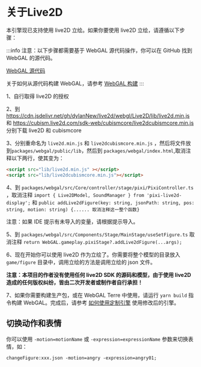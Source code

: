 # 关于Live2D
本引擎现已支持使用 live2D 立绘。如果你要使用 live2D 立绘，请遵循以下步骤：

:::info
注意：以下步骤都需要基于 WebGAL 源代码操作，你可以在 GitHub 找到 WebGAL 的源代码。

[WebGAL 源代码](https://github.com/OpenWebGAL/WebGAL)

关于如何从源代码构建 WebGAL，请参考 [WebGAL 构建](developers)
:::

1、自行取得 live2D 的授权

2、到 https://cdn.jsdelivr.net/gh/dylanNew/live2d/webgl/Live2D/lib/live2d.min.js 和 https://cubism.live2d.com/sdk-web/cubismcore/live2dcubismcore.min.js 分别下载 live2D 和 cubismcore

3、分别重命名为 `live2d.min.js` 和 `live2dcubismcore.min.js` ，然后将文件放到`packages/webgal/public/lib`，然后到 `packages/webgal/index.html`,取消注释以下两行，使其变为：
```html
<script src="lib/live2d.min.js" ></script>
<script src="lib/live2dcubismcore.min.js"></script>
```
4、到 `packages/webgal/src/Core/controller/stage/pixi/PixiController.ts` ，取消注释
`import { Live2DModel, SoundManager } from 'pixi-live2d-display';` 和 `public addLive2dFigure(key: string, jsonPath: string, pos: string, motion: string) {...... 取消注释这一整个函数}`

注意：如果 IDE 提示有未导入的变量，请根据提示导入。

5、到 `packages/webgal/src/Components/Stage/MainStage/useSetFigure.ts` 取消注释 `return WebGAL.gameplay.pixiStage?.addLive2dFigure(...args);`

6、现在开始你可以使用 live2D 作为立绘了。你需要将整个模型的目录放入 `game/figure` 目录中，调用立绘的方法是调用立绘的 json 文件。

**注意：本项目的作者没有使用任何 live2D SDK 的源码和模型，由于使用 live2D 造成的任何版权纠纷，皆由二次开发者或制作者自行承担！**

7、如果你需要构建生产包，或在 WebGAL Terre 中使用，请运行 `yarn build` 指令构建 WebGAL。完成后，请参考 [如何使用定制引擎](derivative) 使用修改后的引擎。

## 切换动作和表情

你可以使用 `-motion=motionName` 或 `-expression=expressionName` 参数来切换表情，如：

```
changeFigure:xxx.json -motion=angry -expression=angry01;
```
